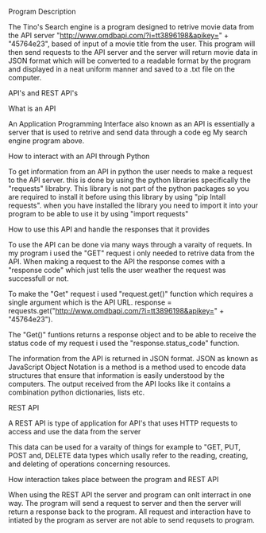 Program Description

The Tino's Search engine is a program designed to retrive movie data from the API server "http://www.omdbapi.com/?i=tt3896198&apikey=" + "45764e23", based of input of a movie title from the user. This program will then send requests to the API server and the server will return movie data in JSON format which will be converted to a readable format by the program and displayed in a neat uniform manner and saved to a .txt file on the computer.

API's and REST API's

What is an API

An Application Programming Interface also known as an API is essentially a server that is used to retrive and send data through a code eg My search engine program above.

How to interact with an API through Python

To get information from an API in python the user needs to make a request to the API server. this is done by using the python libraries specifically the "requests" librabry. This library is not part of the python packages so you are required to install it before using this library by using "pip Intall requests". when you have installed the library you need to import it into your program to be able to use it by using "import requests"

How to use this API and handle the responses that it provides

To use the API can be done via many ways through a varaity of requets. In my program i used the "GET" request i only needed to retrive data from the API. When making a request to the API the response comes with a "response code" which just tells the user weather the request was successfull or not.

To make the "Get" request i used "request.get()" function which requires a single argument which is the API URL. response = requests.get("http://www.omdbapi.com/?i=tt3896198&apikey=" + "45764e23").

The "Get()" funtions returns a response object and to be able to receive the status code of my request i used the "response.status_code" function.

The information from the API is returned in JSON format. JSON as known as JavaScript Object Notation is a method is a method used to encode data structures that ensure that information is easily understood by the computers. The output received from the API looks like it contains a combination python dictionaries, lists etc.

REST API

A REST API is type of application for API's that uses HTTP requests to access and use the data from the server

This data can be used for a varaity of things for example to "GET, PUT, POST and, DELETE data types which usally refer to the reading, creating, and deleting of operations concerning resources.

How interaction takes place between the program and REST API

When using the REST API the server and program can onlt interract in one way. The program will send a request to server and then the server will return a response back to the program. All request and interaction have to intiated by the program as server are not able to send requsets to program.
